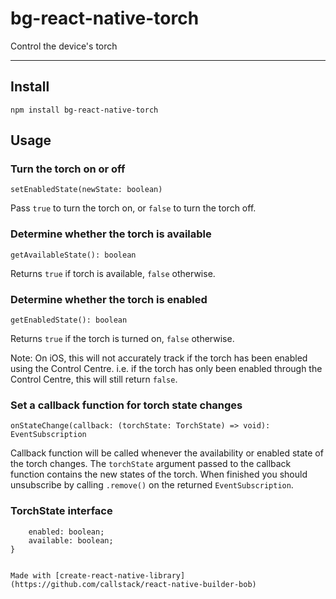 # bg-react-native-torch

Control the device's torch

---

## Install

`npm install bg-react-native-torch`

## Usage

### Turn the torch on or off

`setEnabledState(newState: boolean)`

Pass `true` to turn the torch on, or `false` to turn the torch off.


### Determine whether the torch is available

`getAvailableState(): boolean`

Returns `true` if torch is available, `false` otherwise.


### Determine whether the torch is enabled

`getEnabledState(): boolean`

Returns `true` if the torch is turned on, `false` otherwise.

Note: On iOS, this will not accurately track if the torch has been enabled using the Control Centre. i.e. if the torch has only been enabled through the Control Centre, this will still return `false`.


### Set a callback function for torch state changes

`onStateChange(callback: (torchState: TorchState) => void): EventSubscription`

Callback function will be called whenever the availability or enabled state of the torch changes. The `torchState` argument passed to the callback function contains the new states of the torch. When finished you should unsubscribe by calling `.remove()` on the returned `EventSubscription`.


### TorchState interface

```interface TorchState {
    enabled: boolean;
    available: boolean;
}


Made with [create-react-native-library](https://github.com/callstack/react-native-builder-bob)

